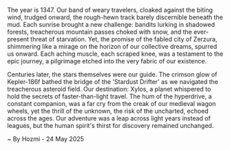 
The year is 1347.  Our band of weary travelers, cloaked against the biting wind, trudged onward, the rough-hewn track barely discernible beneath the mud.  Each sunrise brought a new challenge: bandits lurking in shadowed forests, treacherous mountain passes choked with snow, and the ever-present threat of starvation.  Yet, the promise of the fabled city of Zerzura, shimmering like a mirage on the horizon of our collective dreams, spurred us onward.  Each aching muscle, each scraped knee, was a testament to the epic journey, a pilgrimage etched into the very fabric of our existence.

Centuries later, the stars themselves were our guide.  The crimson glow of Kepler-186f bathed the bridge of the 'Stardust Drifter' as we navigated the treacherous asteroid field.  Our destination: Xylos, a planet whispered to hold the secrets of faster-than-light travel.  The hum of the hyperdrive, a constant companion, was a far cry from the creak of our medieval wagon wheels, yet the thrill of the unknown, the risk of the uncharted, echoed across the ages.  Our adventure was a leap across light years instead of leagues, but the human spirit's thirst for discovery remained unchanged.

~ By Hozmi - 24 May 2025

